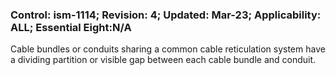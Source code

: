 ### Control: ism-1114; Revision: 4; Updated: Mar-23; Applicability: ALL; Essential Eight:N/A
<p>Cable bundles or conduits sharing a common cable reticulation system have a dividing partition or visible gap between each cable bundle and conduit.</p>